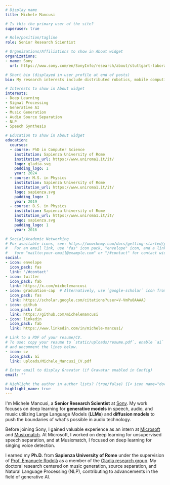 ```yaml
---
# Display name
title: Michele Mancusi

# Is this the primary user of the site?
superuser: true

# Role/position/tagline
role: Senior Research Scientist

# Organizations/Affiliations to show in About widget
organizations:
- name: Sony
  url: https://www.sony.com/en/SonyInfo/research/about/stuttgart-laboratory1/

# Short bio (displayed in user profile at end of posts)
bio: My research interests include distributed robotics, mobile computing and programmable matter.

# Interests to show in About widget
interests:
- Deep Learning
- Signal Processing
- Generative AI
- Music Generation
- Audio Source Separation
- NLP
- Speech Synthesis

# Education to show in About widget
education:
  courses:
  - course: PhD in Computer Science
    institution: Sapienza University of Rome
    institution_url: https://www.uniroma1.it/it/
    logo: gladia.svg
    padding_logo: 1
    year: 2024
  - course: M.S. in Physics
    institution: Sapienza University of Rome
    institution_url: https://www.uniroma1.it/it/
    logo: sapienza.svg
    padding_logo: 1
    year: 2019
  - course: B.S. in Physics
    institution: Sapienza University of Rome
    institution_url: https://www.uniroma1.it/it/
    logo: sapienza.svg
    padding_logo: 1
    year: 2016

# Social/Academic Networking
# For available icons, see: https://wowchemy.com/docs/getting-started/page-builder/#icons
#   For an email link, use "fas" icon pack, "envelope" icon, and a link in the
#   form "mailto:your-email@example.com" or "/#contact" for contact widget.
social:
- icon: envelope
  icon_pack: fas
  link: '/#contact'
- icon: twitter
  icon_pack: fab
  link: https://x.com/michelemancusi
- icon: graduation-cap  # Alternatively, use `google-scholar` icon from `ai` icon pack
  icon_pack: fas
  link: https://scholar.google.com/citations?user=V-VmPu0AAAAJ
- icon: github
  icon_pack: fab
  link: https://github.com/michelemancusi
- icon: linkedin
  icon_pack: fab
  link: https://www.linkedin.com/in/michele-mancusi/

# Link to a PDF of your resume/CV.
# To use: copy your resume to `static/uploads/resume.pdf`, enable `ai` icons in `params.toml`, 
# and uncomment the lines below.
- icon: cv
  icon_pack: ai
  link: uploads/Michele_Mancusi_CV.pdf

# Enter email to display Gravatar (if Gravatar enabled in Config)
email: ""

# Highlight the author in author lists? (true/false) {{< icon name="download" pack="fas" >}} Download my {{< staticref "uploads/demo_resume.pdf" "newtab" >}}CV{{< /staticref >}}.
highlight_name: true
---
```


I'm Michele Mancusi, a **Senior Research Scientist** at [Sony](https://www.sony.com/en/SonyInfo/research/about/stuttgart-laboratory1/). My work focuses on deep learning for **generative models** in speech, audio, and music utilizing Large Language Models (**LLMs**) and **diffusion models** to push the boundaries of what's possible in audio technology.

Before joining Sony, I gained valuable experience as an intern at [Microsoft](https://www.microsoft.com/en-us/research/research-area/audio-acoustics/?) and [Musixmatch](https://about.musixmatch.com/). At Microsoft, I worked on deep learning for unsupervised speech separation, and at Musixmatch, I focused on deep learning for singing voice detection.

I earned my **Ph.D.** from **Sapienza University of Rome** under the supervision of [Prof. Emanuele Rodolà](https://gladia.di.uniroma1.it/authors/rodola/) as a member of the [Gladia research group](https://gladia.di.uniroma1.it/). My doctoral research centered on music generation, source separation, and Natural Language Processing (NLP), contributing to advancements in the field of generative AI.


